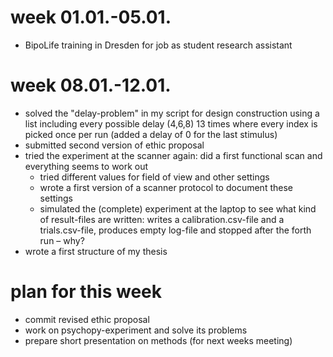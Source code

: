 # week 01.01.-05.01.
- BipoLife training in Dresden for job as student research assistant

# week 08.01.-12.01.
- solved the "delay-problem" in my script for design construction using a list including every possible delay (4,6,8) 13 times where every index is picked once per run (added a delay of 0 for the last stimulus)
- submitted second version of ethic proposal
- tried the experiment at the scanner again: did a first functional scan and everything seems to work out
  - tried different values for field of view and other settings
  - wrote a first version of a scanner protocol to document these settings
  - simulated the (complete) experiment at the laptop to see what kind of result-files are written: writes a calibration.csv-file and a trials.csv-file, produces empty log-file and stopped after the forth run – why?
- wrote a first structure of my thesis

# plan for this week
- commit revised ethic proposal
- work on psychopy-experiment and solve its problems
- prepare short presentation on methods (for next weeks meeting)
